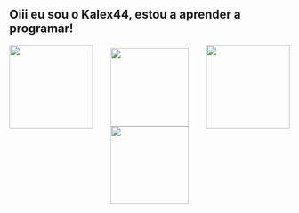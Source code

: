 ## Oiii eu sou o Kalex44, estou a aprender a programar!
<div>
<img height="150em" align="left" src="https://c.tenor.com/cI3eAVLXj48AAAAC/hello-world.gif"/>
<img height="150em" align="right" src="https://images.ctfassets.net/b4k16c7lw5ut/blog-Simpson-GIF.gif/6ecb9e86a6619635f53c7d2285ac052b/Simpson-GIF.gif"/>
</div>

###

<div align="center">
  <a href="https://github.com/Kalex44">
  <img height="140em" src="https://github-readme-stats.vercel.app/api?username=Kalex44&show_icons=true&theme=dark&include_all_commits=true&count_private=true"/>
  <img height="140em" src="https://github-readme-stats.vercel.app/api/top-langs/?username=Kalex44&layout=compact&langs_count=7&theme=dark"/>
</div>
